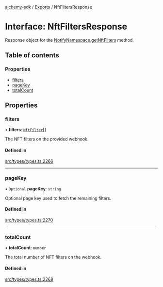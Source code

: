 [alchemy-sdk](../README.md) / [Exports](../modules.md) / NftFiltersResponse

# Interface: NftFiltersResponse

Response object for the [NotifyNamespace.getNftFilters](../classes/NotifyNamespace.md#getnftfilters) method.

## Table of contents

### Properties

- [filters](NftFiltersResponse.md#filters)
- [pageKey](NftFiltersResponse.md#pagekey)
- [totalCount](NftFiltersResponse.md#totalcount)

## Properties

### filters

• **filters**: [`NftFilter`](NftFilter.md)[]

The NFT filters on the provided webhook.

#### Defined in

[src/types/types.ts:2266](https://github.com/alchemyplatform/alchemy-sdk-js/blob/a162d40/src/types/types.ts#L2266)

___

### pageKey

• `Optional` **pageKey**: `string`

Optional page key used to fetch the remaining filters.

#### Defined in

[src/types/types.ts:2270](https://github.com/alchemyplatform/alchemy-sdk-js/blob/a162d40/src/types/types.ts#L2270)

___

### totalCount

• **totalCount**: `number`

The total number of NFT filters on the webhook.

#### Defined in

[src/types/types.ts:2268](https://github.com/alchemyplatform/alchemy-sdk-js/blob/a162d40/src/types/types.ts#L2268)
